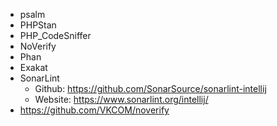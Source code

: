 * psalm
* PHPStan
* PHP_CodeSniffer
* NoVerify
* Phan
* Exakat
* SonarLint
    - Github:  https://github.com/SonarSource/sonarlint-intellij
    - Website: https://www.sonarlint.org/intellij/
* https://github.com/VKCOM/noverify
